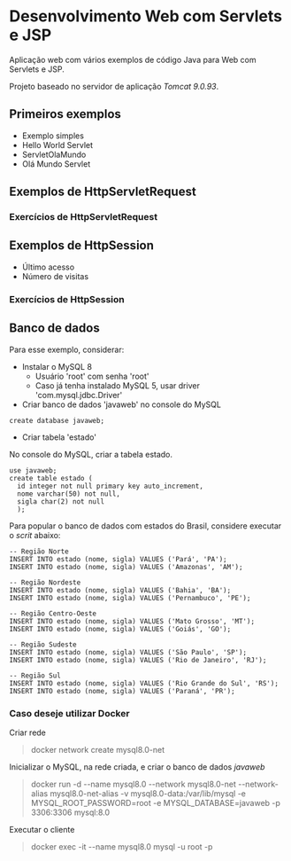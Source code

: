 # Desenvolvimento Web com Servlets e JSP

Aplicação web com vários exemplos de código Java para Web com Servlets e JSP.

Projeto baseado no servidor de aplicação *Tomcat 9.0.93*.

## Primeiros exemplos

* Exemplo simples
* Hello World Servlet
* ServletOlaMundo
* Olá Mundo Servlet

## Exemplos de HttpServletRequest

### Exercícios de HttpServletRequest

## Exemplos de HttpSession

* Último acesso 
* Número de visitas

### Exercícios de HttpSession

## Banco de dados

Para esse exemplo, considerar:
* Instalar o MySQL 8
  * Usuário 'root' com senha 'root' 
  * Caso já tenha instalado MySQL 5, usar driver 'com.mysql.jdbc.Driver'
* Criar banco de dados 'javaweb' no console do MySQL
```
create database javaweb;
```
* Criar tabela 'estado'

No console do MySQL, criar a tabela estado.

```
use javaweb;
create table estado (
  id integer not null primary key auto_increment,
  nome varchar(50) not null,
  sigla char(2) not null
  );
```

Para popular o banco de dados com estados do Brasil, considere executar o _scrit_ abaixo:

```
-- Região Norte
INSERT INTO estado (nome, sigla) VALUES ('Pará', 'PA');
INSERT INTO estado (nome, sigla) VALUES ('Amazonas', 'AM');

-- Região Nordeste
INSERT INTO estado (nome, sigla) VALUES ('Bahia', 'BA');
INSERT INTO estado (nome, sigla) VALUES ('Pernambuco', 'PE');

-- Região Centro-Oeste
INSERT INTO estado (nome, sigla) VALUES ('Mato Grosso', 'MT');
INSERT INTO estado (nome, sigla) VALUES ('Goiás', 'GO');

-- Região Sudeste
INSERT INTO estado (nome, sigla) VALUES ('São Paulo', 'SP');
INSERT INTO estado (nome, sigla) VALUES ('Rio de Janeiro', 'RJ');

-- Região Sul
INSERT INTO estado (nome, sigla) VALUES ('Rio Grande do Sul', 'RS');
INSERT INTO estado (nome, sigla) VALUES ('Paraná', 'PR');
```


### Caso deseje utilizar Docker

Criar rede
> docker network create mysql8.0-net

Inicializar o MySQL, na rede criada, e criar o banco de dados _javaweb_ 
> docker run -d --name mysql8.0 --network mysql8.0-net --network-alias mysql8.0-net-alias -v mysql8.0-data:/var/lib/mysql -e MYSQL_ROOT_PASSWORD=root -e MYSQL_DATABASE=javaweb -p 3306:3306 mysql:8.0

Executar o cliente
> docker exec -it --name mysql8.0 mysql -u root -p